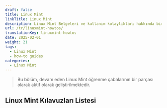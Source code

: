 ```yaml
---
draft: false
title: Linux Mint
linkTitle: Linux Mint
description: Linux Mint Belgeleri ve kullanım kolaylıkları hakkında bir bölüm
url: /tr/linuxmint-howtos/
translationKey: linuxmint-howtos
date: 2025-02-01
weight: 21
tags:
  - Linux Mint
  - how-to guides
categories:
  - Linux Mint
---
```


> Bu bölüm, devam eden Linux Mint öğrenme çabalarının bir parçası olarak aktif olarak geliştirilmektedir.

## Linux Mint Kılavuzları Listesi
